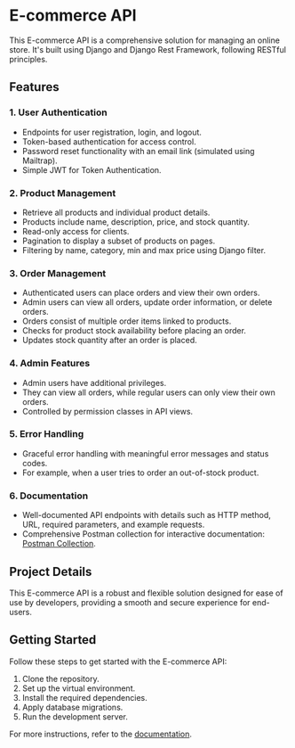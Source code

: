# E-commerce API

This E-commerce API is a comprehensive solution for managing an online store. It's built using Django and Django Rest Framework, following RESTful principles.

## Features

### 1. User Authentication

- Endpoints for user registration, login, and logout.
- Token-based authentication for access control.
- Password reset functionality with an email link (simulated using Mailtrap).
- Simple JWT for Token Authentication.

### 2. Product Management

- Retrieve all products and individual product details.
- Products include name, description, price, and stock quantity.
- Read-only access for clients.
- Pagination to display a subset of products on pages.
- Filtering by name, category, min and max price using Django filter.

### 3. Order Management

- Authenticated users can place orders and view their own orders.
- Admin users can view all orders, update order information, or delete orders.
- Orders consist of multiple order items linked to products.
- Checks for product stock availability before placing an order.
- Updates stock quantity after an order is placed.

### 4. Admin Features

- Admin users have additional privileges.
- They can view all orders, while regular users can only view their own orders.
- Controlled by permission classes in API views.

### 5. Error Handling

- Graceful error handling with meaningful error messages and status codes.
- For example, when a user tries to order an out-of-stock product.

### 6. Documentation

- Well-documented API endpoints with details such as HTTP method, URL, required parameters, and example requests.
- Comprehensive Postman collection for interactive documentation: [Postman Collection](https://documenter.getpostman.com/view/26828971/2s9YsJAryg).

## Project Details

This E-commerce API is a robust and flexible solution designed for ease of use by developers, providing a smooth and secure experience for end-users.

## Getting Started

Follow these steps to get started with the E-commerce API:

1. Clone the repository.
2. Set up the virtual environment.
3. Install the required dependencies.
4. Apply database migrations.
5. Run the development server.

For more instructions, refer to the [documentation](link-to-your-documentation).

